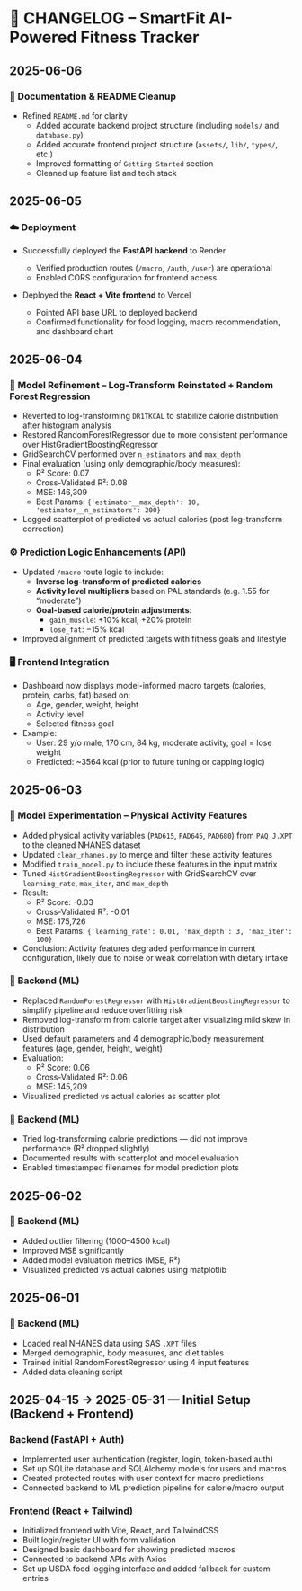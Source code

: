 # 📘 CHANGELOG – SmartFit AI-Powered Fitness Tracker

## 2025-06-06

### 📄 Documentation & README Cleanup

- Refined `README.md` for clarity
  - Added accurate backend project structure (including `models/` and `database.py`)
  - Added accurate frontend project structure (`assets/`, `lib/`, `types/`, etc.)
  - Improved formatting of `Getting Started` section
  - Cleaned up feature list and tech stack


## 2025-06-05

### ☁️ Deployment

- Successfully deployed the **FastAPI backend** to Render
  - Verified production routes (`/macro`, `/auth`, `/user`) are operational
  - Enabled CORS configuration for frontend access

- Deployed the **React + Vite frontend** to Vercel
  - Pointed API base URL to deployed backend
  - Confirmed functionality for food logging, macro recommendation, and dashboard chart


## 2025-06-04

### 🧠 Model Refinement – Log-Transform Reinstated + Random Forest Regression

- Reverted to log-transforming `DR1TKCAL` to stabilize calorie distribution after histogram analysis
- Restored RandomForestRegressor due to more consistent performance over HistGradientBoostingRegressor
- GridSearchCV performed over `n_estimators` and `max_depth`
- Final evaluation (using only demographic/body measures):
  - R² Score: 0.07
  - Cross-Validated R²: 0.08
  - MSE: 146,309
  - Best Params: `{'estimator__max_depth': 10, 'estimator__n_estimators': 200}`
- Logged scatterplot of predicted vs actual calories (post log-transform correction)

### ⚙️ Prediction Logic Enhancements (API)

- Updated `/macro` route logic to include:
  - **Inverse log-transform of predicted calories**
  - **Activity level multipliers** based on PAL standards (e.g. 1.55 for “moderate”)
  - **Goal-based calorie/protein adjustments**:
    - `gain_muscle`: +10% kcal, +20% protein
    - `lose_fat`: −15% kcal
- Improved alignment of predicted targets with fitness goals and lifestyle

### 🖥️ Frontend Integration

- Dashboard now displays model-informed macro targets (calories, protein, carbs, fat) based on:
  - Age, gender, weight, height
  - Activity level
  - Selected fitness goal
- Example:
  - User: 29 y/o male, 170 cm, 84 kg, moderate activity, goal = lose weight
  - Predicted: ~3564 kcal (prior to future tuning or capping logic)


## 2025-06-03

### 🔬 Model Experimentation – Physical Activity Features

- Added physical activity variables (`PAD615`, `PAD645`, `PAD680`) from `PAQ_J.XPT` to the cleaned NHANES dataset
- Updated `clean_nhanes.py` to merge and filter these activity features
- Modified `train_model.py` to include these features in the input matrix
- Tuned `HistGradientBoostingRegressor` with GridSearchCV over `learning_rate`, `max_iter`, and `max_depth`
- Result:
  - R² Score: -0.03
  - Cross-Validated R²: -0.01
  - MSE: 175,726
  - Best Params: `{'learning_rate': 0.01, 'max_depth': 3, 'max_iter': 100}`
- Conclusion: Activity features degraded performance in current configuration, likely due to noise or weak correlation with dietary intake

### 🧠 Backend (ML)
- Replaced `RandomForestRegressor` with `HistGradientBoostingRegressor` to simplify pipeline and reduce overfitting risk
- Removed log-transform from calorie target after visualizing mild skew in distribution
- Used default parameters and 4 demographic/body measurement features (age, gender, height, weight)
- Evaluation:
  - R² Score: 0.06
  - Cross-Validated R²: 0.06
  - MSE: 145,209
- Visualized predicted vs actual calories as scatter plot


### 🧠 Backend (ML)
- Tried log-transforming calorie predictions — did not improve performance (R² dropped slightly)
- Documented results with scatterplot and model evaluation
- Enabled timestamped filenames for model prediction plots

## 2025-06-02

### 🧠 Backend (ML)
- Added outlier filtering (1000–4500 kcal)
- Improved MSE significantly
- Added model evaluation metrics (MSE, R²)
- Visualized predicted vs actual calories using matplotlib

## 2025-06-01

### 🧠 Backend (ML)
- Loaded real NHANES data using SAS `.XPT` files
- Merged demographic, body measures, and diet tables
- Trained initial RandomForestRegressor using 4 input features
- Added data cleaning script

## 2025-04-15 → 2025-05-31 — Initial Setup (Backend + Frontend)

### Backend (FastAPI + Auth)
- Implemented user authentication (register, login, token-based auth)
- Set up SQLite database and SQLAlchemy models for users and macros
- Created protected routes with user context for macro predictions
- Connected backend to ML prediction pipeline for calorie/macro output

### Frontend (React + Tailwind)
- Initialized frontend with Vite, React, and TailwindCSS
- Built login/register UI with form validation
- Designed basic dashboard for showing predicted macros
- Connected to backend APIs with Axios
- Set up USDA food logging interface and added fallback for custom entries
